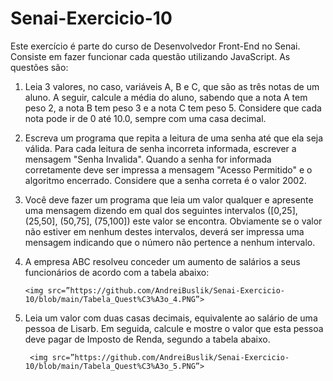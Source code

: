 # Senai-Exercicio-10

Este exercício é parte do curso de Desenvolvedor Front-End no Senai. Consiste em fazer funcionar cada questão utilizando JavaScript.
As questões são:

  1) Leia 3 valores, no caso, variáveis A, B e C, que são as três notas de um aluno. A seguir, calcule a média do aluno, sabendo que a nota A tem peso 2, a nota B tem peso 3 e a 
     nota C tem peso 5. Considere que cada nota pode ir de 0 até 10.0, sempre com uma casa decimal.
     
  2) Escreva um programa que repita a leitura de uma senha até que ela seja válida. Para cada leitura de senha incorreta informada, escrever a mensagem "Senha Invalida". Quando a 
     senha for informada corretamente deve ser impressa a mensagem "Acesso Permitido" e o algoritmo encerrado. Considere que a senha correta é o valor 2002. 
     
  3) Você deve fazer um programa que leia um valor qualquer e apresente uma mensagem dizendo em qual dos seguintes intervalos ([0,25], (25,50], (50,75], (75,100]) este valor se 
     encontra. Obviamente se o valor não estiver em nenhum destes intervalos, deverá ser impressa uma mensagem indicando que o número não pertence a nenhum intervalo.
     
  4) A empresa ABC resolveu conceder um aumento de salários a seus funcionários de acordo com a tabela abaixo:
          
         <img src=”https://github.com/AndreiBuslik/Senai-Exercicio-10/blob/main/Tabela_Quest%C3%A3o_4.PNG”>
          
  5) Leia um valor com duas casas decimais, equivalente ao salário de uma pessoa de Lisarb. Em seguida, calcule e mostre o valor que esta pessoa deve pagar de Imposto de Renda, 
     segundo a tabela abaixo.
          
          <img src=”https://github.com/AndreiBuslik/Senai-Exercicio-10/blob/main/Tabela_Quest%C3%A3o_5.PNG”>
